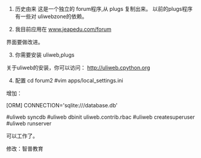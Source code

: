 1. 历史由来
这是一个独立的 forum程序,从 plugs 复制出来。
以前的plugs程序有一些对 uliwebzone的依赖。

2. 我目前应用在 www.jeapedu.com/forum

界面要做改进。

3. 你需要安装 uliweb,plugs 

关于uliweb的安装，你可以访问：
http://uliweb.cpython.org

4. 配置
cd forum2
#vim apps/local_settings.ini

增加：
	
[ORM]
CONNECTION='sqlite:///database.db'

#uliweb syncdb
#uliweb dbinit uliweb.contrib.rbac
#uliweb createsuperuser
#uliweb runserver

可以工作了。

修改：智普教育
